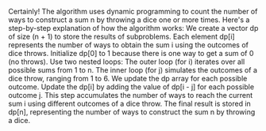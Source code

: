 Certainly! The algorithm uses dynamic programming to count the number of ways to construct a sum n by throwing a dice one or more times. Here's a step-by-step explanation of how the algorithm works:
We create a vector dp of size (n + 1) to store the results of subproblems. Each element dp[i] represents the number of ways to obtain the sum i using the outcomes of dice throws.
Initialize dp[0] to 1 because there is one way to get a sum of 0 (no throws).
Use two nested loops:
The outer loop (for i) iterates over all possible sums from 1 to n. The inner loop (for j) simulates the outcomes of a dice throw, ranging from 1 to 6. We update the dp array for each possible outcome. Update the dp[i] by adding the value of dp[i - j] for each possible outcome j. This step accumulates the number of ways to reach the current sum i using different outcomes of a dice throw.
The final result is stored in dp[n], representing the number of ways to construct the sum n by throwing a dice.


